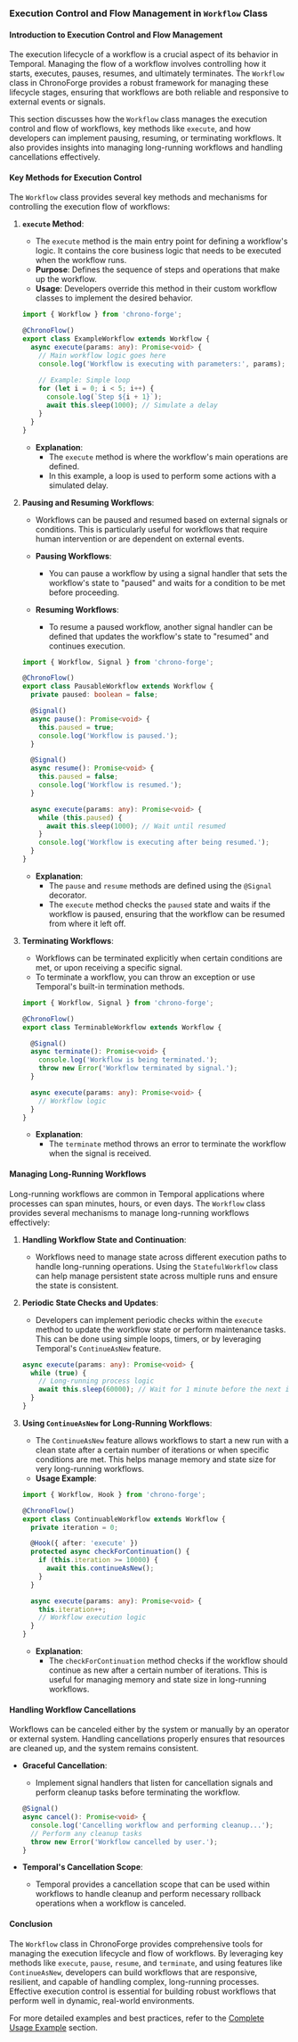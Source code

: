 ### **Execution Control and Flow Management in `Workflow` Class**

#### **Introduction to Execution Control and Flow Management**

The execution lifecycle of a workflow is a crucial aspect of its behavior in Temporal. Managing the flow of a workflow involves controlling how it starts, executes, pauses, resumes, and ultimately terminates. The `Workflow` class in ChronoForge provides a robust framework for managing these lifecycle stages, ensuring that workflows are both reliable and responsive to external events or signals.

This section discusses how the `Workflow` class manages the execution control and flow of workflows, key methods like `execute`, and how developers can implement pausing, resuming, or terminating workflows. It also provides insights into managing long-running workflows and handling cancellations effectively.

#### **Key Methods for Execution Control**

The `Workflow` class provides several key methods and mechanisms for controlling the execution flow of workflows:

1. **`execute` Method**:
   - The `execute` method is the main entry point for defining a workflow's logic. It contains the core business logic that needs to be executed when the workflow runs.
   - **Purpose**: Defines the sequence of steps and operations that make up the workflow.
   - **Usage**: Developers override this method in their custom workflow classes to implement the desired behavior.

   ```typescript
   import { Workflow } from 'chrono-forge';

   @ChronoFlow()
   export class ExampleWorkflow extends Workflow {
     async execute(params: any): Promise<void> {
       // Main workflow logic goes here
       console.log('Workflow is executing with parameters:', params);
       
       // Example: Simple loop
       for (let i = 0; i < 5; i++) {
         console.log(`Step ${i + 1}`);
         await this.sleep(1000); // Simulate a delay
       }
     }
   }
   ```
   - **Explanation**:
     - The `execute` method is where the workflow's main operations are defined.
     - In this example, a loop is used to perform some actions with a simulated delay.

2. **Pausing and Resuming Workflows**:
   - Workflows can be paused and resumed based on external signals or conditions. This is particularly useful for workflows that require human intervention or are dependent on external events.

   - **Pausing Workflows**:
     - You can pause a workflow by using a signal handler that sets the workflow's state to "paused" and waits for a condition to be met before proceeding.
   
   - **Resuming Workflows**:
     - To resume a paused workflow, another signal handler can be defined that updates the workflow's state to "resumed" and continues execution.

   ```typescript
   import { Workflow, Signal } from 'chrono-forge';

   @ChronoFlow()
   export class PausableWorkflow extends Workflow {
     private paused: boolean = false;

     @Signal()
     async pause(): Promise<void> {
       this.paused = true;
       console.log('Workflow is paused.');
     }

     @Signal()
     async resume(): Promise<void> {
       this.paused = false;
       console.log('Workflow is resumed.');
     }

     async execute(params: any): Promise<void> {
       while (this.paused) {
         await this.sleep(1000); // Wait until resumed
       }
       console.log('Workflow is executing after being resumed.');
     }
   }
   ```
   - **Explanation**:
     - The `pause` and `resume` methods are defined using the `@Signal` decorator.
     - The `execute` method checks the `paused` state and waits if the workflow is paused, ensuring that the workflow can be resumed from where it left off.

3. **Terminating Workflows**:
   - Workflows can be terminated explicitly when certain conditions are met, or upon receiving a specific signal.
   - To terminate a workflow, you can throw an exception or use Temporal's built-in termination methods.

   ```typescript
   import { Workflow, Signal } from 'chrono-forge';

   @ChronoFlow()
   export class TerminableWorkflow extends Workflow {

     @Signal()
     async terminate(): Promise<void> {
       console.log('Workflow is being terminated.');
       throw new Error('Workflow terminated by signal.');
     }

     async execute(params: any): Promise<void> {
       // Workflow logic
     }
   }
   ```
   - **Explanation**:
     - The `terminate` method throws an error to terminate the workflow when the signal is received.

#### **Managing Long-Running Workflows**

Long-running workflows are common in Temporal applications where processes can span minutes, hours, or even days. The `Workflow` class provides several mechanisms to manage long-running workflows effectively:

1. **Handling Workflow State and Continuation**:
   - Workflows need to manage state across different execution paths to handle long-running operations. Using the `StatefulWorkflow` class can help manage persistent state across multiple runs and ensure the state is consistent.

2. **Periodic State Checks and Updates**:
   - Developers can implement periodic checks within the `execute` method to update the workflow state or perform maintenance tasks. This can be done using simple loops, timers, or by leveraging Temporal's `ContinueAsNew` feature.

   ```typescript
   async execute(params: any): Promise<void> {
     while (true) {
       // Long-running process logic
       await this.sleep(60000); // Wait for 1 minute before the next iteration
     }
   }
   ```

3. **Using `ContinueAsNew` for Long-Running Workflows**:
   - The `ContinueAsNew` feature allows workflows to start a new run with a clean state after a certain number of iterations or when specific conditions are met. This helps manage memory and state size for very long-running workflows.
   - **Usage Example**:
   ```typescript
   import { Workflow, Hook } from 'chrono-forge';

   @ChronoFlow()
   export class ContinuableWorkflow extends Workflow {
     private iteration = 0;

     @Hook({ after: 'execute' })
     protected async checkForContinuation() {
       if (this.iteration >= 10000) {
         await this.continueAsNew();
       }
     }

     async execute(params: any): Promise<void> {
       this.iteration++;
       // Workflow execution logic
     }
   }
   ```
   - **Explanation**:
     - The `checkForContinuation` method checks if the workflow should continue as new after a certain number of iterations. This is useful for managing memory and state size in long-running workflows.

#### **Handling Workflow Cancellations**

Workflows can be canceled either by the system or manually by an operator or external system. Handling cancellations properly ensures that resources are cleaned up, and the system remains consistent.

- **Graceful Cancellation**:
  - Implement signal handlers that listen for cancellation signals and perform cleanup tasks before terminating the workflow.
  
  ```typescript
  @Signal()
  async cancel(): Promise<void> {
    console.log('Cancelling workflow and performing cleanup...');
    // Perform any cleanup tasks
    throw new Error('Workflow cancelled by user.');
  }
  ```

- **Temporal's Cancellation Scope**:
  - Temporal provides a cancellation scope that can be used within workflows to handle cleanup and perform necessary rollback operations when a workflow is canceled.

#### **Conclusion**

The `Workflow` class in ChronoForge provides comprehensive tools for managing the execution lifecycle and flow of workflows. By leveraging key methods like `execute`, `pause`, `resume`, and `terminate`, and using features like `ContinueAsNew`, developers can build workflows that are responsive, resilient, and capable of handling complex, long-running processes. Effective execution control is essential for building robust workflows that perform well in dynamic, real-world environments.

For more detailed examples and best practices, refer to the [Complete Usage Example](./complete_example.md) section.